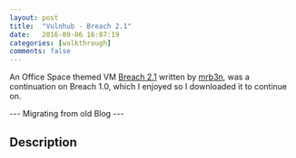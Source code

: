 ```yaml
---
layout: post
title:  "Vulnhub - Breach 2.1"
date:   2016-09-06 16:07:19
categories: [walkthrough]
comments: false
---
```

An Office Space themed VM [Breach 2.1](https://www.vulnhub.com/entry/breach-21,159/) written by [mrb3n](https://www.vulnhub.com/author/mrb3n,293/), was a continuation on Breach 1.0, which I enjoyed so I downloaded it to continue on.

--- Migrating from old Blog ---
<!--more-->

## Description
